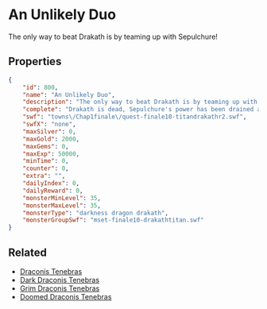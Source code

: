 # An Unlikely Duo

The only way to beat Drakath is by teaming up with Sepulchure!

## Properties

```json
{
    "id": 800,
    "name": "An Unlikely Duo",
    "description": "The only way to beat Drakath is by teaming up with Sepulchure!",
    "complete": "Drakath is dead, Sepulchure's power has been drained and the Mysterious Stranger is now bonded to the most powerful darkness weapon ever created!",
    "swf": "towns\/Chap1finale\/quest-finale10-titandrakathr2.swf",
    "swfX": "none",
    "maxSilver": 0,
    "maxGold": 2000,
    "maxGems": 0,
    "maxExp": 50000,
    "minTime": 0,
    "counter": 0,
    "extra": "",
    "dailyIndex": 0,
    "dailyReward": 0,
    "monsterMinLevel": 35,
    "monsterMaxLevel": 35,
    "monsterType": "darkness dragon drakath",
    "monsterGroupSwf": "mset-finale10-drakathtitan.swf"
}
```

## Related

- [Draconis Tenebras](../items/5761-draconis-tenebras.md)
- [Dark Draconis Tenebras](../items/5762-dark-draconis-tenebras.md)
- [Grim Draconis Tenebras](../items/5763-grim-draconis-tenebras.md)
- [Doomed Draconis Tenebras](../items/5764-doomed-draconis-tenebras.md)

